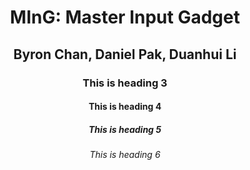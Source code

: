 <html>
<body>
  <div style="text-align: center;">
    <h1>MInG: Master Input Gadget</h1>
    <h2>Byron Chan, Daniel Pak, Duanhui Li</h2>
    <h3>This is heading 3</h3>
    <h4>This is heading 4</h4>
    <h5>This is heading 5</h5>
    <h6>This is heading 6</h6>
</body>
    
</html> 

